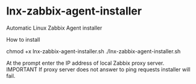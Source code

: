 # lnx-zabbix-agent-installer
Automatic Linux Zabbix Agent installer

How to install


chmod +x lnx-zabbix-agent-installer.sh
./lnx-zabbix-agent-installer.sh

At the prompt enter the IP address of local Zabbix proxy server.
IMPORTANT
If proxy server does not answer to ping requests installer will fail.